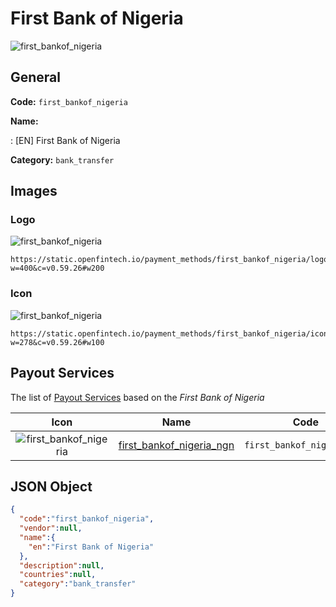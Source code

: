 
# First Bank of Nigeria 
![first_bankof_nigeria](https://static.openfintech.io/payment_methods/first_bankof_nigeria/logo.svg?w=400&c=v0.59.26#w200)  

## General 
**Code:** `first_bankof_nigeria` 
 
**Name:** 
 
:	[EN] First Bank of Nigeria 
 
**Category:** `bank_transfer` 
 

## Images 

### Logo 
![first_bankof_nigeria](https://static.openfintech.io/payment_methods/first_bankof_nigeria/logo.svg?w=400&c=v0.59.26#w200)  

```
https://static.openfintech.io/payment_methods/first_bankof_nigeria/logo.svg?w=400&c=v0.59.26#w200
```  

### Icon 
![first_bankof_nigeria](https://static.openfintech.io/payment_methods/first_bankof_nigeria/icon.svg?w=278&c=v0.59.26#w100)  

```
https://static.openfintech.io/payment_methods/first_bankof_nigeria/icon.svg?w=278&c=v0.59.26#w100
```  

## Payout Services 
 
The list of [Payout Services](/payout-services/) based on the _First Bank of Nigeria_ 

|Icon|Name|Code| 
|:---:|:---:|:---:| 
|![first_bankof_nigeria](https://static.openfintech.io/payout_methods/first_bankof_nigeria/icon.svg?w=278&c=v0.59.26#w40) |[first_bankof_nigeria_ngn](/payout-services/first_bankof_nigeria_ngn/)|`first_bankof_nigeria_ngn`| 
 

## JSON Object 

```json
{
  "code":"first_bankof_nigeria",
  "vendor":null,
  "name":{
    "en":"First Bank of Nigeria"
  },
  "description":null,
  "countries":null,
  "category":"bank_transfer"
}
```  
